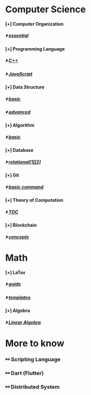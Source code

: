

# Computer Science
#### [+] Computer Organization 
##### &#x23f5; [essential](./fundamental/Computer_Organization.md)

#### [+] Programming Language 
##### &#x23f5; [C++](./programming_language/conceptC++.md)
##### &#x23f5; [JavaScript](./programming_language/JS/)

#### [+] Data Structure 
##### &#x23f5; [basic](./data_structure/dataStructureBasic.md)
##### &#x23f5; [advanced](./data_structure/dataStructureAdvanced.md)

#### [+] Algorithm 
##### &#x23f5; [basic](./algorithm/basicAlgorithm.md)

#### [+] Database 
##### &#x23f5; [relational](./database/)[[1]](./database/relationalDatabase_1.md)[[2]](./database/relationalDatabase_2.md)

#### [+] Git 
##### &#x23f5; [basic command](./fundamental/Git.md)

#### [+] Theory of Computation 
##### &#x23f5; [TOC](./fundamental/TOC.md)

#### [+] Blockchain 
##### &#x23f5; [concepts](./blockchain/blockchain-concept.md)

# Math
#### [+] LaTex 
##### &#x23f5; [guide](./LaTex/LatexGuide.md)
##### &#x23f5; [templates](./LaTex/templates/)

#### [+] Algebra  
##### &#x23f5; [Linear Algebra](./Math/)


# More to know

### &#x26af; Scripting Language

### &#x26af; Dart (Flutter)

### &#x26af; Distributed System
